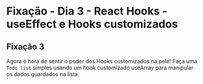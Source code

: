 # Fixação - Dia 3 - React Hooks - useEffect e Hooks customizados

## Fixação 3

Agora é hora de sentir o poder dos Hooks customizados na pele! Faça uma `Todo list` simples usando um hook customizado useArray para manipular os dados guardados na lista.